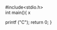                       
#include<stdio.h>  
int main(){     x
 

            
 

 
     
       




































































   printf ("C");
   return 0;
}
